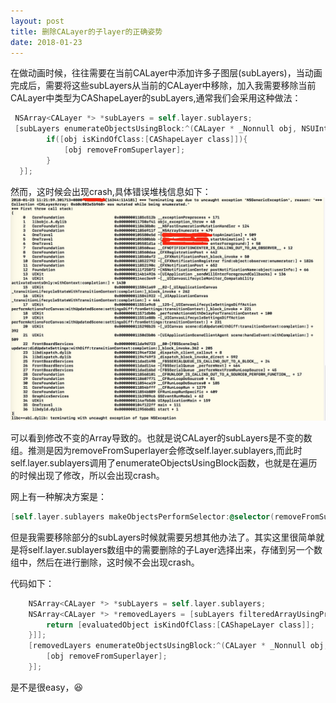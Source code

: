 ```yaml
---
layout: post
title: 删除CALayer的子layer的正确姿势
date: 2018-01-23 
---
```

在做动画时候，往往需要在当前CALayer中添加许多子图层(subLayers)，当动画完成后，需要将这些subLayers从当前的CALayer中移除，加入我需要移除当前CALayer中类型为CAShapeLayer的subLayers,通常我们会采用这种做法：

```Objective-C
 NSArray<CALayer *> *subLayers = self.layer.sublayers;
 [subLayers enumerateObjectsUsingBlock:^(CALayer * _Nonnull obj, NSUInteger idx, BOOL * _Nonnull stop) {
        if([obj isKindOfClass:[CAShapeLayer class]]){
            [obj removeFromSuperlayer];
        }
  }];
```

然而，这时候会出现crash,具体错误堆栈信息如下：
![](../images/posts/2018-01-23/crash_info.png)


可以看到修改不变的Array导致的。也就是说CALayer的subLayers是不变的数组。推测是因为removeFromSuperlayer会修改self.layer.sublayers,而此时self.layer.sublayers调用了enumerateObjectsUsingBlock函数，也就是在遍历的时候出现了修改，所以会出现crash。

网上有一种解决方案是：

```Objective-C
[self.layer.sublayers makeObjectsPerformSelector:@selector(removeFromSuperlayer)];
```
但是我需要移除部分的subLayers时候就需要另想其他办法了。其实这里很简单就是将self.layer.sublayers数组中的需要删除的子Layer选择出来，存储到另一个数组中，然后在进行删除，这时候不会出现crash。

代码如下：

```Objective-C
    NSArray<CALayer *> *subLayers = self.layer.sublayers;
    NSArray<CALayer *> *removedLayers = [subLayers filteredArrayUsingPredicate:[NSPredicate predicateWithBlock:^BOOL(id  _Nullable evaluatedObject, NSDictionary<NSString *,id> * _Nullable bindings) {
        return [evaluatedObject isKindOfClass:[CAShapeLayer class]];
    }]];
    [removedLayers enumerateObjectsUsingBlock:^(CALayer * _Nonnull obj, NSUInteger idx, BOOL * _Nonnull stop) {
        [obj removeFromSuperlayer];
    }];

```

是不是很easy，😆
